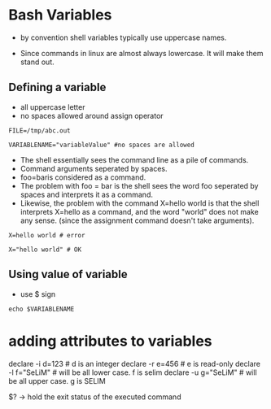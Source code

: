 # Bash Variables

- by convention shell variables typically use uppercase names.

- Since commands in linux are almost always lowercase. It will make them stand out.

## Defining a variable

- all uppercase letter
- no spaces allowed around assign operator

```shell
FILE=/tmp/abc.out

VARIABLENAME="variableValue" #no spaces are allowed
```

- The shell essentially sees the command line as a pile of commands.
- Command arguments seperated by spaces.
- foo=baris considered as a command.
- The problem with foo = bar is the shell sees the word foo seperated by spaces 
  and interprets it as a command.
- Likewise, the problem with the command X=hello world is that the shell 
  interprets X=hello as a command, and the word "world" does not make any sense.
  (since the assignment command doesn't take arguments).

```shell
X=hello world # error

X="hello world" # OK
```
## Using value of variable

- use $ sign

```shell
echo $VARIABLENAME
```

# adding attributes to variables
declare -i d=123 # d is an integer
declare -r e=456 # e is read-only
declare -l f="SeLiM" # will be all lower case. f is selim
declare -u g="SeLiM" # will be all upper case. g is SELIM

$? -> hold the exit status of the executed command
